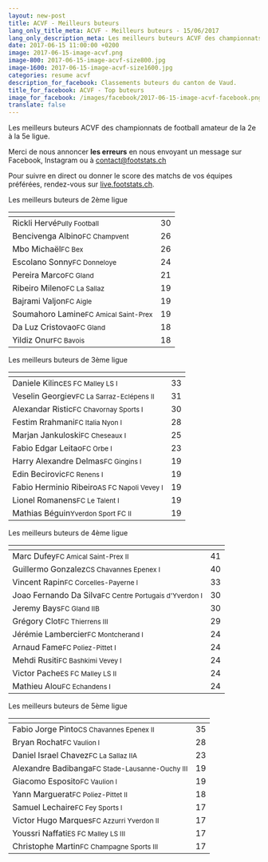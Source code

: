 ```yaml
---
layout: new-post
title: ACVF - Meilleurs buteurs
lang_only_title_meta: ACVF - Meilleurs buteurs - 15/06/2017
lang_only_description_meta: Les meilleurs buteurs ACVF des championnats de football amateur de la 2e à la 5e ligue - 15/06/2017
date: 2017-06-15 11:00:00 +0200
image: 2017-06-15-image-acvf.png
image-800: 2017-06-15-image-acvf-size800.jpg
image-1600: 2017-06-15-image-acvf-size1600.jpg
categories: resume acvf
description_for_facebook: Classements buteurs du canton de Vaud.
title_for_facebook: ACVF - Top buteurs
image_for_facebook: /images/facebook/2017-06-15-image-acvf-facebook.png
translate: false
---
```

Les meilleurs buteurs ACVF des championnats de football amateur de la 2e à la 5e ligue.

Merci de nous annoncer <b>les erreurs</b> en nous envoyant un message sur Facebook, Instagram ou à contact@footstats.ch

Pour suivre en direct ou donner le score des matchs de vos équipes préférées, rendez-vous sur <a href='http://live.footstats.ch'>live.footstats.ch</a>.

Les meilleurs buteurs de 2ème ligue

<table class="table"><thead><tr><th><i class="fa fa-male"></i></th><th><i class="fa fa-futbol-o"></i></th></tr></thead><tbody><tr><td>Rickli Hervé<span class='d-block team-name'><small>Pully Football</small></span></td><td>30</td></tr><tr><td>Bencivenga Albino<span class='d-block team-name'><small>FC Champvent</small></span></td><td>26</td></tr><tr><td>Mbo Michaël<span class='d-block team-name'><small>FC Bex</small></span></td><td>26</td></tr><tr><td>Escolano Sonny<span class='d-block team-name'><small>FC Donneloye</small></span></td><td>24</td></tr><tr><td>Pereira Marco<span class='d-block team-name'><small>FC Gland</small></span></td><td>21</td></tr><tr><td>Ribeiro Mileno<span class='d-block team-name'><small>FC La Sallaz</small></span></td><td>19</td></tr><tr><td>Bajrami Valjon<span class='d-block team-name'><small>FC Aigle</small></span></td><td>19</td></tr><tr><td>Soumahoro Lamine<span class='d-block team-name'><small>FC Amical Saint-Prex</small></span></td><td>19</td></tr><tr><td>Da Luz Cristovao<span class='d-block team-name'><small>FC Gland</small></span></td><td>18</td></tr><tr><td>Yildiz Onur<span class='d-block team-name'><small>FC Bavois</small></span></td><td>18</td></tr></tbody></table>Les meilleurs buteurs de 3ème ligue

<table class="table"><thead><tr><th><i class="fa fa-male"></i></th><th><i class="fa fa-futbol-o"></i></th></tr></thead><tbody><tr><td>Daniele Kilinc<span class='d-block team-name'><small>ES FC Malley LS I</small></span></td><td>33</td></tr><tr><td>Veselin Georgiev<span class='d-block team-name'><small>FC La Sarraz-Eclépens II</small></span></td><td>31</td></tr><tr><td>Alexandar Ristic<span class='d-block team-name'><small>FC Chavornay Sports I</small></span></td><td>30</td></tr><tr><td>Festim Rrahmani<span class='d-block team-name'><small>FC Italia Nyon I</small></span></td><td>28</td></tr><tr><td>Marjan Jankuloski<span class='d-block team-name'><small>FC Cheseaux I</small></span></td><td>25</td></tr><tr><td>Fabio Edgar Leitao<span class='d-block team-name'><small>FC Orbe I</small></span></td><td>23</td></tr><tr><td>Harry Alexandre Delmas<span class='d-block team-name'><small>FC Gingins I</small></span></td><td>19</td></tr><tr><td>Edin Becirovic<span class='d-block team-name'><small>FC Renens I</small></span></td><td>19</td></tr><tr><td>Fabio Herminio Ribeiro<span class='d-block team-name'><small>AS FC Napoli Vevey I</small></span></td><td>19</td></tr><tr><td>Lionel Romanens<span class='d-block team-name'><small>FC Le Talent I</small></span></td><td>19</td></tr><tr><td>Mathias Béguin<span class='d-block team-name'><small>Yverdon Sport FC II</small></span></td><td>19</td></tr></tbody></table>Les meilleurs buteurs de 4ème ligue

<table class="table"><thead><tr><th><i class="fa fa-male"></i></th><th><i class="fa fa-futbol-o"></i></th></tr></thead><tbody><tr><td>Marc Dufey<span class='d-block team-name'><small>FC Amical Saint-Prex II</small></span></td><td>41</td></tr><tr><td>Guillermo Gonzalez<span class='d-block team-name'><small>CS Chavannes Epenex I</small></span></td><td>40</td></tr><tr><td>Vincent Rapin<span class='d-block team-name'><small>FC Corcelles-Payerne l</small></span></td><td>33</td></tr><tr><td>Joao Fernando Da Silva<span class='d-block team-name'><small>FC Centre Portugais d'Yverdon I</small></span></td><td>30</td></tr><tr><td>Jeremy Bays<span class='d-block team-name'><small>FC Gland IIB</small></span></td><td>30</td></tr><tr><td>Grégory Clot<span class='d-block team-name'><small>FC Thierrens III</small></span></td><td>29</td></tr><tr><td>Jérémie Lambercier<span class='d-block team-name'><small>FC Montcherand I</small></span></td><td>24</td></tr><tr><td>Arnaud Fame<span class='d-block team-name'><small>FC Poliez-Pittet I</small></span></td><td>24</td></tr><tr><td>Mehdi Rusiti<span class='d-block team-name'><small>FC Bashkimi Vevey I</small></span></td><td>24</td></tr><tr><td>Victor Pache<span class='d-block team-name'><small>ES FC Malley LS II</small></span></td><td>24</td></tr><tr><td>Mathieu Alou<span class='d-block team-name'><small>FC Echandens I</small></span></td><td>24</td></tr></tbody></table>Les meilleurs buteurs de 5ème ligue

<table class="table"><thead><tr><th><i class="fa fa-male"></i></th><th><i class="fa fa-futbol-o"></i></th></tr></thead><tbody><tr><td>Fabio Jorge Pinto<span class='d-block team-name'><small>CS Chavannes Epenex II</small></span></td><td>35</td></tr><tr><td>Bryan Rochat<span class='d-block team-name'><small>FC Vaulion l</small></span></td><td>28</td></tr><tr><td>Daniel Israel Chavez<span class='d-block team-name'><small>FC La Sallaz IIA</small></span></td><td>23</td></tr><tr><td>Alexandre Badibanga<span class='d-block team-name'><small>FC Stade-Lausanne-Ouchy III</small></span></td><td>19</td></tr><tr><td>Giacomo Esposito<span class='d-block team-name'><small>FC Vaulion l</small></span></td><td>19</td></tr><tr><td>Yann Marguerat<span class='d-block team-name'><small>FC Poliez-Pittet II</small></span></td><td>18</td></tr><tr><td>Samuel Lechaire<span class='d-block team-name'><small>FC Fey Sports l</small></span></td><td>17</td></tr><tr><td>Victor Hugo Marques<span class='d-block team-name'><small>FC Azzurri Yverdon II</small></span></td><td>17</td></tr><tr><td>Youssri Naffati<span class='d-block team-name'><small>ES FC Malley LS III</small></span></td><td>17</td></tr><tr><td>Christophe Martin<span class='d-block team-name'><small>FC Champagne Sports III</small></span></td><td>17</td></tr></tbody></table>